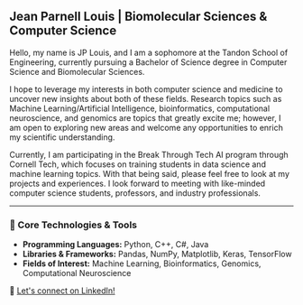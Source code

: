 ## Jean Parnell Louis | Biomolecular Sciences & Computer Science

Hello, my name is JP Louis, and I am a sophomore at the Tandon School of Engineering, currently pursuing a Bachelor of Science degree in Computer Science and Biomolecular Sciences. 

I hope to leverage my interests in both computer science and medicine to uncover new insights about both of these fields. Research topics such as Machine Learning/Artificial Intelligence, bioinformatics, computational neuroscience, and genomics are topics that greatly excite me; however, I am open to exploring new areas and welcome any opportunities to enrich my scientific understanding. 

Currently, I am participating in the Break Through Tech AI program through Cornell Tech, which focuses on training students in data science and machine learning topics. With that being said, please feel free to look at my projects and experiences. I look forward to meeting with like-minded computer science students, professors, and industry professionals.

---

### 🚀 Core Technologies & Tools

- **Programming Languages:** Python, C++, C#, Java  
- **Libraries & Frameworks:** Pandas, NumPy, Matplotlib, Keras, TensorFlow  
- **Fields of Interest:** Machine Learning, Bioinformatics, Genomics, Computational Neuroscience

🔗 [Let's connect on LinkedIn!](https://www.linkedin.com/in/jeanparnelllouis/)


<!--
**Jean-ParnellOne/Jean-ParnellOne** is a ✨ _special_ ✨ repository because its `README.md` (this file) appears on your GitHub profile.

Here are some ideas to get you started:

- 🔭 I’m currently working on ...
- 🌱 I’m currently learning ...
- 👯 I’m looking to collaborate on ...
- 🤔 I’m looking for help with ...
- 💬 Ask me about ...
- 📫 How to reach me: ...
- 😄 Pronouns: ...
- ⚡ Fun fact: ...
-->
